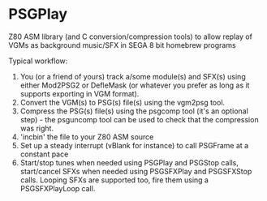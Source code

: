 PSGPlay
=======

Z80 ASM library (and C conversion/compression tools) to allow replay of VGMs as background music/SFX in SEGA 8 bit homebrew programs

Typical workflow:

1) You (or a friend of yours) track a/some module(s) and SFX(s) using either Mod2PSG2 or DefleMask (or whatever you prefer as long as it supports exporting in VGM format).
2) Convert the VGM(s) to PSG(s) file(s) using the vgm2psg tool.
3) Compress the PSG(s) file(s) using the psgcomp tool (it's an optional step) - the psguncomp tool can be used to check that the compression was right.
4) 'incbin' the file to your Z80 ASM source
5) Set up a steady interrupt (vBlank for instance) to call PSGFrame at a constant pace
6) Start/stop tunes when needed using PSGPlay and PSGStop calls, start/cancel SFXs when needed using PSGSFXPlay and PSGSFXStop calls. Looping SFXs are supported too, fire them using a PSGSFXPlayLoop call.
